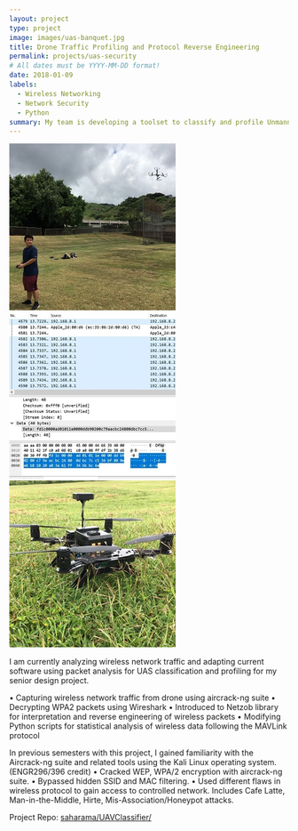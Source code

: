 ```yaml
---
layout: project
type: project
image: images/uas-banquet.jpg
title: Drone Traffic Profiling and Protocol Reverse Engineering
permalink: projects/uas-security
# All dates must be YYYY-MM-DD format!
date: 2018-01-09
labels:
  - Wireless Networking
  - Network Security
  - Python
summary: My team is developing a toolset to classify and profile Unmanned Aerial Systems (UASs) based on their unique wireless communication methods.
---
```


<div class="ui small rounded images">
  <img class="ui image" src="../images/uas-david.JPG">
  <img class="ui image" src="../images/uas-wireshark.JPG">
  <img class="ui image" src="../images/uas-main.JPG">
</div>

I am currently analyzing wireless network traffic and adapting current software using packet analysis for UAS classification and profiling for my senior design project.

• Capturing wireless network traffic from drone using aircrack-ng suite
• Decrypting WPA2 packets using Wireshark
• Introduced to Netzob library for interpretation and reverse engineering of wireless packets
• Modifying Python scripts for statistical analysis of wireless data following the MAVLink protocol

In previous semesters with this project, I gained familiarity with the Aircrack-ng suite and related tools using the Kali Linux operating system. (ENGR296/396 credit)
• Cracked WEP, WPA/2 encryption with aircrack-ng suite.
• Bypassed hidden SSID and MAC filtering.
• Used different flaws in wireless protocol to gain access to controlled network. Includes Cafe Latte, Man-in-the-Middle, Hirte, Mis-Association/Honeypot attacks.

Project Repo: <a href="https://github.com/saharama/UAVClassifier"><i class="large github icon "></i>saharama/UAVClassifier/</a>

